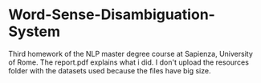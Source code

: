 # Word-Sense-Disambiguation-System

Third homework of the NLP master degree course at Sapienza, University of Rome. The report.pdf explains what i did.
I don't upload the resources folder with the datasets used because the files have big size.
